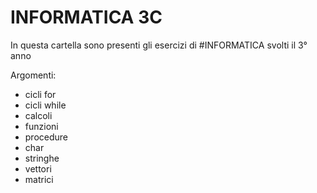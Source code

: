 # INFORMATICA 3C

In questa cartella sono presenti gli esercizi di #INFORMATICA svolti il 3° anno

Argomenti:
- cicli for
- cicli while
- calcoli
- funzioni
- procedure
- char
- stringhe
- vettori
- matrici

